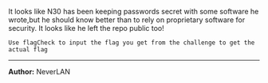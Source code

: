 It looks like N30 has been keeping passwords secret with some software he wrote,but he should know better than to rely on proprietary software for security.
It looks like he left the repo public too!

`Use flagCheck to input the flag you get from the challenge to get the actual flag`

---
**Author:** NeverLAN 
